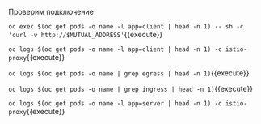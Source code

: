 Проверим подключение

`oc exec $(oc get pods -o name -l app=client | head -n 1) -- sh -c 'curl -v http://$MUTUAL_ADDRESS'`{{execute}}

`oc logs $(oc get pods -o name -l app=client | head -n 1) -c istio-proxy`{{execute}}

`oc logs $(oc get pods -o name | grep egress | head -n 1)`{{execute}}

`oc logs $(oc get pods -o name | grep ingress | head -n 1)`{{execute}}

`oc logs $(oc get pods -o name -l app=server | head -n 1) -c istio-proxy`{{execute}}
